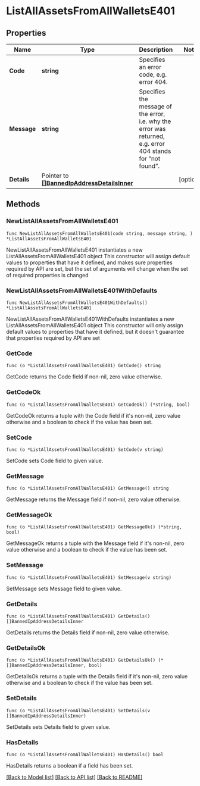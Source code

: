 # ListAllAssetsFromAllWalletsE401

## Properties

Name | Type | Description | Notes
------------ | ------------- | ------------- | -------------
**Code** | **string** | Specifies an error code, e.g. error 404. | 
**Message** | **string** | Specifies the message of the error, i.e. why the error was returned, e.g. error 404 stands for “not found”. | 
**Details** | Pointer to [**[]BannedIpAddressDetailsInner**](BannedIpAddressDetailsInner.md) |  | [optional] 

## Methods

### NewListAllAssetsFromAllWalletsE401

`func NewListAllAssetsFromAllWalletsE401(code string, message string, ) *ListAllAssetsFromAllWalletsE401`

NewListAllAssetsFromAllWalletsE401 instantiates a new ListAllAssetsFromAllWalletsE401 object
This constructor will assign default values to properties that have it defined,
and makes sure properties required by API are set, but the set of arguments
will change when the set of required properties is changed

### NewListAllAssetsFromAllWalletsE401WithDefaults

`func NewListAllAssetsFromAllWalletsE401WithDefaults() *ListAllAssetsFromAllWalletsE401`

NewListAllAssetsFromAllWalletsE401WithDefaults instantiates a new ListAllAssetsFromAllWalletsE401 object
This constructor will only assign default values to properties that have it defined,
but it doesn't guarantee that properties required by API are set

### GetCode

`func (o *ListAllAssetsFromAllWalletsE401) GetCode() string`

GetCode returns the Code field if non-nil, zero value otherwise.

### GetCodeOk

`func (o *ListAllAssetsFromAllWalletsE401) GetCodeOk() (*string, bool)`

GetCodeOk returns a tuple with the Code field if it's non-nil, zero value otherwise
and a boolean to check if the value has been set.

### SetCode

`func (o *ListAllAssetsFromAllWalletsE401) SetCode(v string)`

SetCode sets Code field to given value.


### GetMessage

`func (o *ListAllAssetsFromAllWalletsE401) GetMessage() string`

GetMessage returns the Message field if non-nil, zero value otherwise.

### GetMessageOk

`func (o *ListAllAssetsFromAllWalletsE401) GetMessageOk() (*string, bool)`

GetMessageOk returns a tuple with the Message field if it's non-nil, zero value otherwise
and a boolean to check if the value has been set.

### SetMessage

`func (o *ListAllAssetsFromAllWalletsE401) SetMessage(v string)`

SetMessage sets Message field to given value.


### GetDetails

`func (o *ListAllAssetsFromAllWalletsE401) GetDetails() []BannedIpAddressDetailsInner`

GetDetails returns the Details field if non-nil, zero value otherwise.

### GetDetailsOk

`func (o *ListAllAssetsFromAllWalletsE401) GetDetailsOk() (*[]BannedIpAddressDetailsInner, bool)`

GetDetailsOk returns a tuple with the Details field if it's non-nil, zero value otherwise
and a boolean to check if the value has been set.

### SetDetails

`func (o *ListAllAssetsFromAllWalletsE401) SetDetails(v []BannedIpAddressDetailsInner)`

SetDetails sets Details field to given value.

### HasDetails

`func (o *ListAllAssetsFromAllWalletsE401) HasDetails() bool`

HasDetails returns a boolean if a field has been set.


[[Back to Model list]](../README.md#documentation-for-models) [[Back to API list]](../README.md#documentation-for-api-endpoints) [[Back to README]](../README.md)


